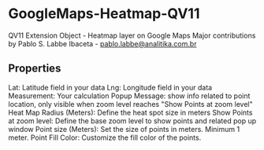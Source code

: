 # GoogleMaps-Heatmap-QV11
QV11 Extension Object - Heatmap layer on Google Maps
Major contributions by Pablo S. Labbe Ibaceta - pablo.labbe@analitika.com.br

## Properties
Lat: Latitude field in your data
Lng: Longitude field in your data
Measurement: Your calculation
Popup Message: show info related to point location, only visible when zoom level reaches "Show Points at zoom level"
Heat Map Radius (Meters): Define the heat spot size in meters
Show Points at zoom level: Define the base zoom level to show points and related pop up window 
Point size (Meters): Set the size of points in meters. Minimum 1 meter.
Point Fill Color: Customize the fill color of the points.
